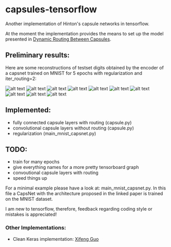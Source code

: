 # capsules-tensorflow
Another implementation of Hinton's capsule networks in tensorflow.

At the moment the implementation provides the means to set up the model presented in [Dynamic Routing Between Capsules](https://arxiv.org/abs/1710.09829).

## Preliminary results:
Here are some reconstructions of testset digits obtained by the encoder of a capsnet trained on MNIST for 5 epochs with regularization and iter_routing=2:

![alt text](https://github.com/chrislybaer/capsules-tensorflow/blob/master/results/regularization1_routing2_epochs5/recon_0.png "0")
![alt text](https://github.com/chrislybaer/capsules-tensorflow/blob/master/results/regularization1_routing2_epochs5/recon_1.png "1")
![alt text](https://github.com/chrislybaer/capsules-tensorflow/blob/master/results/regularization1_routing2_epochs5/recon_2.png "2")
![alt text](https://github.com/chrislybaer/capsules-tensorflow/blob/master/results/regularization1_routing2_epochs5/recon_3.png "3")
![alt text](https://github.com/chrislybaer/capsules-tensorflow/blob/master/results/regularization1_routing2_epochs5/recon_4.png "4")
![alt text](https://github.com/chrislybaer/capsules-tensorflow/blob/master/results/regularization1_routing2_epochs5/recon_5.png "5")
![alt text](https://github.com/chrislybaer/capsules-tensorflow/blob/master/results/regularization1_routing2_epochs5/recon_6.png "6")
![alt text](https://github.com/chrislybaer/capsules-tensorflow/blob/master/results/regularization1_routing2_epochs5/recon_7.png "7")
![alt text](https://github.com/chrislybaer/capsules-tensorflow/blob/master/results/regularization1_routing2_epochs5/recon_8.png "8")
![alt text](https://github.com/chrislybaer/capsules-tensorflow/blob/master/results/regularization1_routing2_epochs5/recon_9.png "9")


## Implemented: 
* fully connected capsule layers with routing (capsule.py)
* convolutional capsule layers without routing (capsule.py)
* regularization (main_mnist_capsnet.py)

## TODO:
* train for many epochs
* give everything names for a more pretty tensorboard graph
* convoutional capsule layers with routing
* speed things up

For a minimal example please have a look at: main_mnist_capsnet.py. In this file a CapsNet with the architecture proposed in the
linked paper is trained on the MNIST dataset. 


I am new to tensorflow, therefore, feedback regarding coding style or mistakes is appreciated!

### Other Implementations:
* Clean Keras implementation: [Xifeng Guo](https://github.com/XifengGuo/CapsNet-Keras)
